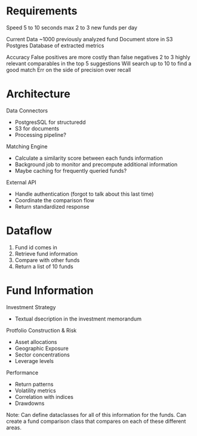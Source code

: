 # Requirements
Speed
5 to 10 seconds max
2 to 3 new funds per day

Current Data
~1000 previously analyzed fund
Document store in S3
Postgres Database of extracted metrics

Accuracy
False positives are more costly than false negatives
2 to 3 highly relevant comparables in the top 5 suggestions
Will search up to 10 to find a good match
Err on the side of precision over recall

# Architecture
Data Connectors
- PostgresSQL for structuredd
- S3 for documents
- Processing pipeline?

Matching Engine
- Calculate a similarity score between each funds information
- Background job to monitor and precompute additional information
- Maybe caching for frequently queried funds?

External API
- Handle authentication (forgot to talk about this last time)
- Coordinate the comparison flow
- Return standardized response


# Dataflow
1. Fund id comes in
2. Retrieve fund information
3. Compare with other funds
4. Return a list of 10 funds

# Fund Information
Investment Strategy
- Textual dsecription in the investment memorandum

Protfolio Construction & Risk
- Asset allocations
- Geographic Exposure
- Sector concentrations
- Leverage levels

Performance
- Return patterns
- Volatility metrics
- Correlation with indices
- Drawdowns

Note: Can define dataclasses for all of this information for the funds. Can create a fund comparison class that compares on each of these different areas.
